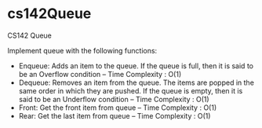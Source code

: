 # cs142Queue
CS142 Queue

Implement queue with the following functions: 

* Enqueue: Adds an item to the queue. If the queue is full, then it is said to be an Overflow condition – Time Complexity : O(1)
* Dequeue: Removes an item from the queue. The items are popped in the same order in which they are pushed. If the queue is empty, then it is said to be an Underflow condition – Time Complexity : O(1)
* Front: Get the front item from queue – Time Complexity : O(1)
* Rear: Get the last item from queue – Time Complexity : O(1)
